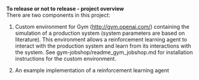 **To release or not to release - project overview**\
There are two components in this project:
1. Custom environment for Gym (http://gym.openai.com/) containing the simulation
of a production system (system parameters are based on literature). 
This environment allows a reinforcement learning agent to interact with the production
system and learn from its interactions with the system. 
See gym-jobshop/readme_gym_jobshop.md for installation 
instructions for the custom environment. 

2. An example implementation of a reinforcement learning agent

